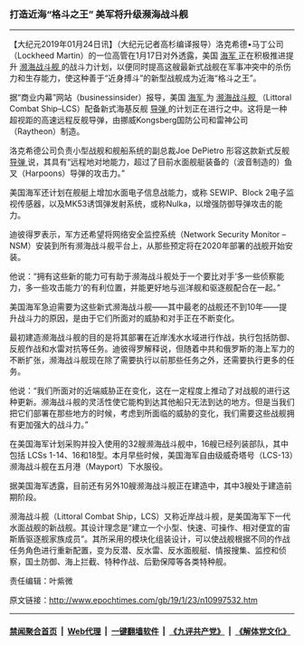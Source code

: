 ### 打造近海“格斗之王” 美军将升级濒海战斗舰
------------------------

<p>
 【大纪元2019年01月24日讯】（大纪元记者高杉编译报导）洛克希德•马丁公司（Lockheed Martin）的一位高管在1月17日对外透露，美国
 <a href="http://www.epochtimes.com/gb/tag/%E6%B5%B7%E5%86%9B.html">
  海军
 </a>
 正在积极推进提升
 <a href="http://www.epochtimes.com/gb/tag/%E6%BF%92%E6%B5%B7%E6%88%98%E6%96%97%E8%88%B0.html">
  濒海战斗舰
 </a>
 的战斗力计划，以便同时提高这艘最新式战舰在军事冲突中的杀伤力和生存能力，使这种善于“近身搏斗”的新型战舰成为近海“格斗之王”。
</p>
<p>
 据“商业内幕”网站（businessinsider）报导，美国
 <a href="http://www.epochtimes.com/gb/tag/%E6%B5%B7%E5%86%9B.html">
  海军
 </a>
 为
 <a href="http://www.epochtimes.com/gb/tag/%E6%BF%92%E6%B5%B7%E6%88%98%E6%96%97%E8%88%B0.html">
  濒海战斗舰
 </a>
 （Littoral Combat Ship–LCS）配备新式海基反舰
 <a href="http://www.epochtimes.com/gb/tag/%E5%AF%BC%E5%BC%B9.html">
  导弹
 </a>
 的计划正在进行之中。这将是一种超视距的高速远程反舰导弹，由挪威Kongsberg国防公司和雷神公司（Raytheon）制造。
</p>
<p>
 洛克希德公司负责小型战舰和舰船系统的副总裁Joe DePietro 形容这款新式反舰
 <a href="http://www.epochtimes.com/gb/tag/%E5%AF%BC%E5%BC%B9.html">
  导弹
 </a>
 说，其具有“远程地对地能力，超过了目前水面舰艇装备的（波音制造的）鱼叉（Harpoons）导弹的攻击力。”
</p>
<p>
 美国海军还计划在舰艇上增加水面电子信息战能力，或称 SEWIP、Block 2电子监视传感器，以及MK53诱饵弹发射系统，或称Nulka，以增强防御导弹攻击的能力。
</p>
<p>
 迪彼得罗表示，军方还希望将网络安全监控系统（Network Security Monitor – NSM）安装到所有濒海战斗舰平台上，从那些预定将在2020年部署的战舰开始安装。
</p>
<p>
 他说：“拥有这些新的能力可有助于濒海战斗舰处于一个要比对手‘多一些侦察能力，多一些攻击能力’的有利位置，并能更好地与巡洋舰和驱逐舰配合在一起。”
</p>
<p>
 美国海军急迫需要为这些新式濒海战斗舰——其中最老的战舰还不到10年——提升战斗力的原因，是由于它们所面对的威胁和对手正在不断变化。
</p>
<p>
 最初建造濒海战斗舰的目的是将其部署在近岸浅水水域进行作战，执行包括防御、反舰作战和水雷对抗等任务。迪彼得罗解释说，但随着中共和俄罗斯的海上军力的不断扩张，濒海战斗舰现在除了需要执行以前那些任务之外，还需要执行更多的任务。
</p>
<p>
 他说：“我们所面对的近端威胁正在变化，这在一定程度上推动了对战舰的进行这种更新。濒海战斗舰的灵活性使它能构到达其他船只无法到达的地方。但是当我们把它们部署在那些地方的时候，考虑到所面临的威胁的变化，我们需要这些战舰拥有更加强大的战斗力。”
</p>
<p>
 在美国海军计划采购并投入使用的32艘濒海战斗舰中，16艘已经列装部队，其中包括 LCSs 1-14、16和18型。本月早些时候，美国海军自由级威奇塔号（LCS-13）濒海战斗舰在五月港（Mayport）下水服役。
</p>
<p>
 据美国海军透露，目前还有另外10艘濒海战斗舰正在建造中，其中3艘处于建造前期阶段。
</p>
<p>
 濒海战斗舰（Littoral Combat Ship，LCS）又称近岸战斗舰，是美国海军下一代水面战舰的新战舰。其设计理念是“建立一个小型、快速、可操作、相对便宜的宙斯盾驱逐舰家族成员”。其所采用的模块化组装设计，可以使战舰根据不同的作战任务角色进行重新配置，变为反潜、反水雷、反水面舰艇、情报搜集、监控和侦察，国土防御、海上拦截、特种作战、后勤保障等各类特种舰。
</p>
<p>
 责任编辑：叶紫微
</p>

原文链接：http://www.epochtimes.com/gb/19/1/23/n10997532.htm


------------------------
#### [禁闻聚合首页](https://github.com/gfw-breaker/banned-news/blob/master/README.md) &nbsp;|&nbsp; [Web代理](https://github.com/gfw-breaker/open-proxy/blob/master/README.md) &nbsp;|&nbsp; [一键翻墙软件](https://github.com/gfw-breaker/nogfw/blob/master/README.md) &nbsp;|&nbsp; [《九评共产党》](https://github.com/gfw-breaker/9ping.md/blob/master/README.md#九评之一评共产党是什么) &nbsp;|&nbsp; [《解体党文化》](https://github.com/gfw-breaker/jtdwh.md/blob/master/README.md#绪论)
